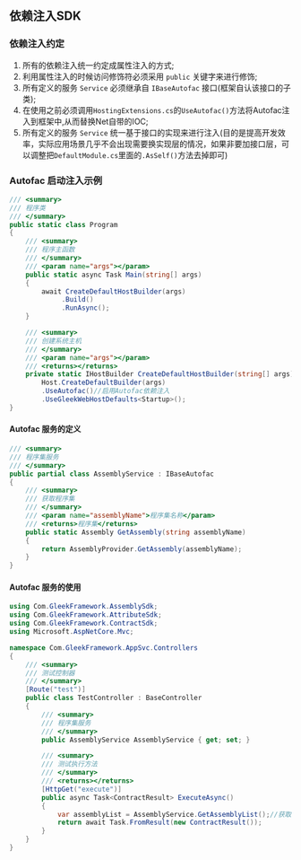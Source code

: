 ## 依赖注入SDK

### 依赖注入约定
1. 所有的依赖注入统一约定成属性注入的方式;
2. 利用属性注入的时候访问修饰符必须采用 `public` 关键字来进行修饰;
3. 所有定义的服务 `Service` 必须继承自 `IBaseAutofac` 接口(框架自认该接口的子类);
4. 在使用之前必须调用`HostingExtensions.cs`的`UseAutofac()`方法将Autofac注入到框架中,从而替换Net自带的IOC;
5. 所有定义的服务 `Service` 统一基于接口的实现来进行注入(目的是提高开发效率，实际应用场景几乎不会出现需要换实现层的情况，如果非要加接口层，可以调整把`DefaultModule.cs`里面的`.AsSelf()`方法去掉即可)

### Autofac 启动注入示例
``` C#
/// <summary>
/// 程序类
/// </summary>
public static class Program
{
    /// <summary>
    /// 程序主函数
    /// </summary>
    /// <param name="args"></param>
    public static async Task Main(string[] args)
    {
        await CreateDefaultHostBuilder(args)
             .Build()
             .RunAsync();
    }

    /// <summary>
    /// 创建系统主机
    /// </summary>
    /// <param name="args"></param>
    /// <returns></returns>
    private static IHostBuilder CreateDefaultHostBuilder(string[] args) =>
        Host.CreateDefaultBuilder(args)
        .UseAutofac()//启用Autofac依赖注入
        .UseGleekWebHostDefaults<Startup>();
}
```

#### Autofac 服务的定义
``` C#
/// <summary>
/// 程序集服务
/// </summary>
public partial class AssemblyService : IBaseAutofac
{
    /// <summary>
    /// 获取程序集
    /// </summary>
    /// <param name="assemblyName">程序集名称</param>
    /// <returns>程序集</returns>
    public static Assembly GetAssembly(string assemblyName)
    {
        return AssemblyProvider.GetAssembly(assemblyName);
    }
}
```

#### Autofac 服务的使用
``` C#
using Com.GleekFramework.AssemblySdk;
using Com.GleekFramework.AttributeSdk;
using Com.GleekFramework.ContractSdk;
using Microsoft.AspNetCore.Mvc;

namespace Com.GleekFramework.AppSvc.Controllers
{
    /// <summary>
    /// 测试控制器
    /// </summary>
    [Route("test")]
    public class TestController : BaseController
    {
        /// <summary>
        /// 程序集服务
        /// </summary>
        public AssemblyService AssemblyService { get; set; }

        /// <summary>
        /// 测试执行方法
        /// </summary>
        /// <returns></returns>
        [HttpGet("execute")]
        public async Task<ContractResult> ExecuteAsync()
        {
            var assemblyList = AssemblyService.GetAssemblyList();//获取执行目录下所有的程序集列表
            return await Task.FromResult(new ContractResult());
        }
    }
}
```
